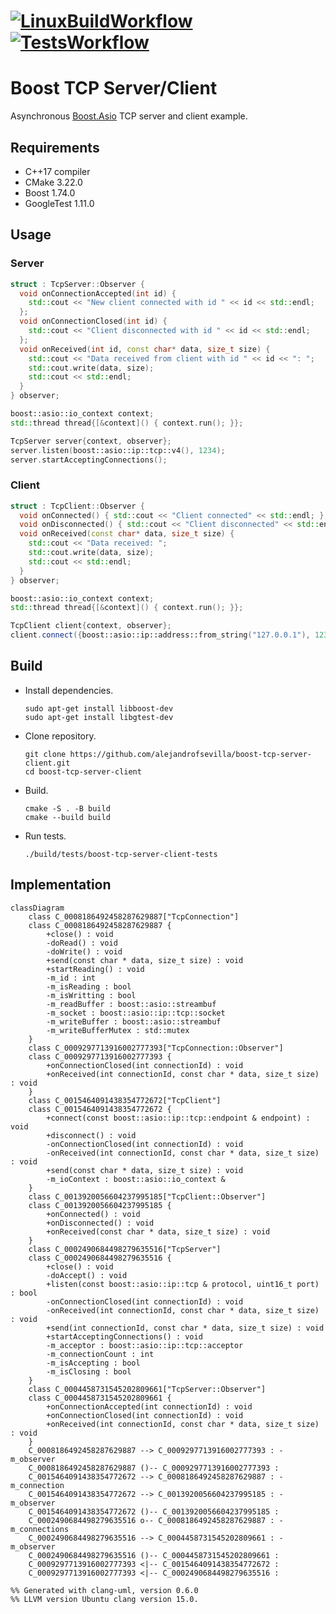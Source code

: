 # [![LinuxBuildWorkflow](https://github.com/alejandrofsevilla/boost-tcp-server-client/actions/workflows/LinuxBuild.yml/badge.svg)](https://github.com/alejandrofsevilla/boost-tcp-server-client/actions/workflows/LinuxBuild.yml?event=push) [![TestsWorkflow](https://github.com/alejandrofsevilla/boost-tcp-server-client/actions/workflows/LinuxBuildAndTest.yml/badge.svg)](https://github.com/alejandrofsevilla/boost-tcp-server-client/actions/workflows/LinuxBuildAndTest.yml?event=push)
# Boost TCP Server/Client
Asynchronous [Boost.Asio](https://www.boost.org/doc/libs/1_74_0/doc/html/boost_asio.html) TCP server and client example. 
## Requirements
- C++17 compiler
- CMake 3.22.0
- Boost 1.74.0
- GoogleTest 1.11.0

## Usage
### Server
```cpp
struct : TcpServer::Observer {
  void onConnectionAccepted(int id) {
    std::cout << "New client connected with id " << id << std::endl;
  };
  void onConnectionClosed(int id) {
    std::cout << "Client disconnected with id " << id << std::endl;
  };
  void onReceived(int id, const char* data, size_t size) {
    std::cout << "Data received from client with id " << id << ": ";
    std::cout.write(data, size);
    std::cout << std::endl;
  }
} observer;

boost::asio::io_context context;
std::thread thread{[&context]() { context.run(); }};

TcpServer server{context, observer};
server.listen(boost::asio::ip::tcp::v4(), 1234);
server.startAcceptingConnections();

```
### Client 
```cpp
struct : TcpClient::Observer {
  void onConnected() { std::cout << "Client connected" << std::endl; };
  void onDisconnected() { std::cout << "Client disconnected" << std::endl; };
  void onReceived(const char* data, size_t size) {
    std::cout << "Data received: ";
    std::cout.write(data, size);
    std::cout << std::endl;
  }
} observer;

boost::asio::io_context context;
std::thread thread{[&context]() { context.run(); }};

TcpClient client{context, observer};
client.connect({boost::asio::ip::address::from_string("127.0.0.1"), 1234});
```
## Build
- Install dependencies.
   ```terminal
   sudo apt-get install libboost-dev
   sudo apt-get install libgtest-dev
   ```
- Clone repository.
   ```terminal
   git clone https://github.com/alejandrofsevilla/boost-tcp-server-client.git
   cd boost-tcp-server-client
   ```
- Build.
   ```terminal
   cmake -S . -B build
   cmake --build build
   ```
- Run tests.
   ```terminal
   ./build/tests/boost-tcp-server-client-tests 
   ```
## Implementation

```mermaid
classDiagram
    class C_0008186492458287629887["TcpConnection"]
    class C_0008186492458287629887 {
        +close() : void
        -doRead() : void
        -doWrite() : void
        +send(const char * data, size_t size) : void
        +startReading() : void
        -m_id : int
        -m_isReading : bool
        -m_isWritting : bool
        -m_readBuffer : boost::asio::streambuf
        -m_socket : boost::asio::ip::tcp::socket
        -m_writeBuffer : boost::asio::streambuf
        -m_writeBufferMutex : std::mutex
    }
    class C_0009297713916002777393["TcpConnection::Observer"]
    class C_0009297713916002777393 {
        +onConnectionClosed(int connectionId) : void
        +onReceived(int connectionId, const char * data, size_t size) : void
    }
    class C_0015464091438354772672["TcpClient"]
    class C_0015464091438354772672 {
        +connect(const boost::asio::ip::tcp::endpoint & endpoint) : void
        +disconnect() : void
        -onConnectionClosed(int connectionId) : void
        -onReceived(int connectionId, const char * data, size_t size) : void
        +send(const char * data, size_t size) : void
        -m_ioContext : boost::asio::io_context &
    }
    class C_0013920056604237995185["TcpClient::Observer"]
    class C_0013920056604237995185 {
        +onConnected() : void
        +onDisconnected() : void
        +onReceived(const char * data, size_t size) : void
    }
    class C_0002490684498279635516["TcpServer"]
    class C_0002490684498279635516 {
        +close() : void
        -doAccept() : void
        +listen(const boost::asio::ip::tcp & protocol, uint16_t port) : bool
        -onConnectionClosed(int connectionId) : void
        -onReceived(int connectionId, const char * data, size_t size) : void
        +send(int connectionId, const char * data, size_t size) : void
        +startAcceptingConnections() : void
        -m_acceptor : boost::asio::ip::tcp::acceptor
        -m_connectionCount : int
        -m_isAccepting : bool
        -m_isClosing : bool
    }
    class C_0004458731545202809661["TcpServer::Observer"]
    class C_0004458731545202809661 {
        +onConnectionAccepted(int connectionId) : void
        +onConnectionClosed(int connectionId) : void
        +onReceived(int connectionId, const char * data, size_t size) : void
    }
    C_0008186492458287629887 --> C_0009297713916002777393 : -m_observer
    C_0008186492458287629887 ()-- C_0009297713916002777393 : 
    C_0015464091438354772672 --> C_0008186492458287629887 : -m_connection
    C_0015464091438354772672 --> C_0013920056604237995185 : -m_observer
    C_0015464091438354772672 ()-- C_0013920056604237995185 : 
    C_0002490684498279635516 o-- C_0008186492458287629887 : -m_connections
    C_0002490684498279635516 --> C_0004458731545202809661 : -m_observer
    C_0002490684498279635516 ()-- C_0004458731545202809661 : 
    C_0009297713916002777393 <|-- C_0015464091438354772672 : 
    C_0009297713916002777393 <|-- C_0002490684498279635516 : 

%% Generated with clang-uml, version 0.6.0
%% LLVM version Ubuntu clang version 15.0.
```

